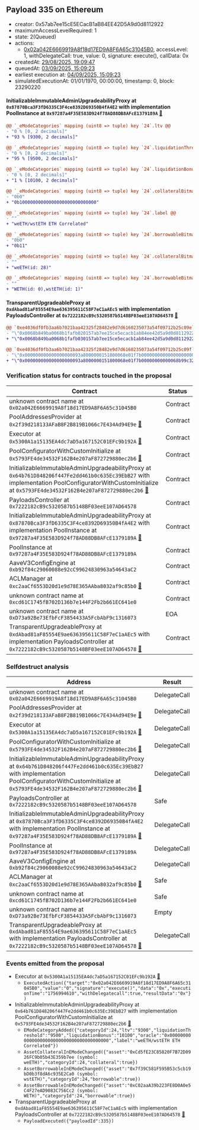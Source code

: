 ## Payload 335 on Ethereum

- creator: 0x57ab7ee15cE5ECacB1aB84EE42D5A9d0d8112922
- maximumAccessLevelRequired: 1
- state: 2(Queued)
- actions:
  - [0x02a042E6669919A8f18d17ED9A8F6A65c31045B0](https://etherscan.io/tx/0x02a042E6669919A8f18d17ED9A8F6A65c31045B0), accessLevel: 1, withDelegateCall: true, value: 0, signature: execute(), callData: 0x
- createdAt: [29/08/2025, 19:09:47](https://etherscan.io/tx/0xc5aa24f9d0e6d745c740826236d94a0d3692c1f4f036fe7b6166155f24f9c4fb)
- queuedAt: [03/09/2025, 15:09:23](https://etherscan.io/tx/0x3c71c56ddb0d4b08f800a701680ef3b518aa36b5e8cfc1ab0a71696ec623c631)
- earliest execution at: [04/09/2025, 15:09:23](https://www.epochconverter.com/countdown?q=1756998563)
- simulatedExecutionAt: 01/01/1970, 00:00:00, timestamp: 0, block: 23290220
#### InitializableImmutableAdminUpgradeabilityProxy at `0x87870Bca3F3fD6335C3F4ce8392D69350B4fA4E2` with implementation PoolInstance at `0x97287a4F35E583D924f78AD88DB8AFcE1379189A` [:ghost:](https://github.com/bgd-labs/aave-address-book  "AaveV3Ethereum.POOL")

```diff
@@ `_eModeCategories` mapping (uint8 => tuple) key `24`.ltv @@
- "0 % [0, 2 decimals]"
+ "93 % [9300, 2 decimals]"

@@ `_eModeCategories` mapping (uint8 => tuple) key `24`.liquidationThreshold @@
- "0 % [0, 2 decimals]"
+ "95 % [9500, 2 decimals]"

@@ `_eModeCategories` mapping (uint8 => tuple) key `24`.liquidationBonus @@
- "0 % [0, 2 decimals]"
+ "1 % [10100, 2 decimals]"

@@ `_eModeCategories` mapping (uint8 => tuple) key `24`.collateralBitmap @@
- "0b0"
+ "0b10000000000000000000000000000"

@@ `_eModeCategories` mapping (uint8 => tuple) key `24`.label @@
- ""
+ "weETH/wstETH ETH Correlated"

@@ `_eModeCategories` mapping (uint8 => tuple) key `24`.borrowableBitmap @@
- "0b0"
+ "0b11"

@@ `_eModeCategories` mapping (uint8 => tuple) key `24`.collateralBitmap_decoded @@
- ""
+ "weETH(id: 28)"

@@ `_eModeCategories` mapping (uint8 => tuple) key `24`.borrowableBitmap_decoded @@
- ""
+ "WETH(id: 0),wstETH(id: 1)"

```
#### TransparentUpgradeableProxy at `0xdAbad81aF85554E9ae636395611C58F7eC1aAEc5` with implementation PayloadsController at `0x7222182cB9c5320587b5148BF03eeE107AD64578` [:ghost:](https://github.com/bgd-labs/aave-address-book  "GovernanceV3Ethereum.PAYLOADS_CONTROLLER")

```diff
@@ `0xe4036df0fb3aa6b7021baa42325f28482e9d7d6160235073a54f09712b25c09e` raw  @@
- "\"0x0068b849ba0068b1fafb020157ab7ee15ce5ecacb1ab84ee42d5a9d0d8112922\""
+ "\"0x0068b849ba0068b1fafb030157ab7ee15ce5ecacb1ab84ee42d5a9d0d8112922\""

@@ `0xe4036df0fb3aa6b7021baa42325f28482e9d7d6160235073a54f09712b25c09f` raw  @@
- "\"0x000000000000000000093a8000000151800068e01f7b00000000000000000000\""
+ "\"0x000000000000000000093a8000000151800068e01f7b00000000000068b99c32\""

```
### Verification status for contracts touched in the proposal

| Contract | Status |
|---------|------------|
| unknown contract name at `0x02a042E6669919A8f18d17ED9A8F6A65c31045B0` | Contract |
| PoolAddressesProvider at `0x2f39d218133AFaB8F2B819B1066c7E434Ad94E9e` [:ghost:](https://github.com/bgd-labs/aave-address-book  "AaveV3Ethereum.POOL_ADDRESSES_PROVIDER") | Contract |
| Executor at `0x5300A1a15135EA4dc7aD5a167152C01EFc9b192A` [:ghost:](https://github.com/bgd-labs/aave-address-book  "AaveV2Ethereum.POOL_ADMIN") | Contract |
| PoolConfiguratorWithCustomInitialize at `0x5793FE4de34532F162B4e207aF872729880ec2b6` [:ghost:](https://github.com/bgd-labs/aave-address-book  "AaveV3Ethereum.POOL_CONFIGURATOR_IMPL") | Contract |
| InitializableImmutableAdminUpgradeabilityProxy at `0x64b761D848206f447Fe2dd461b0c635Ec39EbB27` with implementation PoolConfiguratorWithCustomInitialize at `0x5793FE4de34532F162B4e207aF872729880ec2b6` [:ghost:](https://github.com/bgd-labs/aave-address-book  "AaveV3Ethereum.POOL_CONFIGURATOR") | Contract |
| PayloadsController at `0x7222182cB9c5320587b5148BF03eeE107AD64578` | Contract |
| InitializableImmutableAdminUpgradeabilityProxy at `0x87870Bca3F3fD6335C3F4ce8392D69350B4fA4E2` with implementation PoolInstance at `0x97287a4F35E583D924f78AD88DB8AFcE1379189A` [:ghost:](https://github.com/bgd-labs/aave-address-book  "AaveV3Ethereum.POOL") | Contract |
| PoolInstance at `0x97287a4F35E583D924f78AD88DB8AFcE1379189A` | Contract |
| AaveV3ConfigEngine at `0xb92f84c29060088e92cC99624830963a54643aC2` | Contract |
| ACLManager at `0xc2aaCf6553D20d1e9d78E365AAba8032af9c85b0` [:ghost:](https://github.com/bgd-labs/aave-address-book  "AaveV3Ethereum.ACL_MANAGER") | Contract |
| unknown contract name at `0xcd61C1745fB702D136b7e144F2Fb2b661EC641e0` | Contract |
| unknown contract name at `0xD73a92Be73EfbFcF3854433A5FcbAbF9c1316073` | EOA |
| TransparentUpgradeableProxy at `0xdAbad81aF85554E9ae636395611C58F7eC1aAEc5` with implementation PayloadsController at `0x7222182cB9c5320587b5148BF03eeE107AD64578` [:ghost:](https://github.com/bgd-labs/aave-address-book  "GovernanceV3Ethereum.PAYLOADS_CONTROLLER") | Contract |

### Selfdestruct analysis

| Address | Result |
|---------|------------|
| unknown contract name at `0x02a042E6669919A8f18d17ED9A8F6A65c31045B0` | DelegateCall |
| PoolAddressesProvider at `0x2f39d218133AFaB8F2B819B1066c7E434Ad94E9e` [:ghost:](https://github.com/bgd-labs/aave-address-book  "AaveV3Ethereum.POOL_ADDRESSES_PROVIDER") | DelegateCall |
| Executor at `0x5300A1a15135EA4dc7aD5a167152C01EFc9b192A` [:ghost:](https://github.com/bgd-labs/aave-address-book  "AaveV2Ethereum.POOL_ADMIN") | DelegateCall |
| PoolConfiguratorWithCustomInitialize at `0x5793FE4de34532F162B4e207aF872729880ec2b6` [:ghost:](https://github.com/bgd-labs/aave-address-book  "AaveV3Ethereum.POOL_CONFIGURATOR_IMPL") | DelegateCall |
| InitializableImmutableAdminUpgradeabilityProxy at `0x64b761D848206f447Fe2dd461b0c635Ec39EbB27` with implementation PoolConfiguratorWithCustomInitialize at `0x5793FE4de34532F162B4e207aF872729880ec2b6` [:ghost:](https://github.com/bgd-labs/aave-address-book  "AaveV3Ethereum.POOL_CONFIGURATOR") | DelegateCall |
| PayloadsController at `0x7222182cB9c5320587b5148BF03eeE107AD64578` | Safe |
| InitializableImmutableAdminUpgradeabilityProxy at `0x87870Bca3F3fD6335C3F4ce8392D69350B4fA4E2` with implementation PoolInstance at `0x97287a4F35E583D924f78AD88DB8AFcE1379189A` [:ghost:](https://github.com/bgd-labs/aave-address-book  "AaveV3Ethereum.POOL") | DelegateCall |
| PoolInstance at `0x97287a4F35E583D924f78AD88DB8AFcE1379189A` | DelegateCall |
| AaveV3ConfigEngine at `0xb92f84c29060088e92cC99624830963a54643aC2` | DelegateCall |
| ACLManager at `0xc2aaCf6553D20d1e9d78E365AAba8032af9c85b0` [:ghost:](https://github.com/bgd-labs/aave-address-book  "AaveV3Ethereum.ACL_MANAGER") | Safe |
| unknown contract name at `0xcd61C1745fB702D136b7e144F2Fb2b661EC641e0` | Safe |
| unknown contract name at `0xD73a92Be73EfbFcF3854433A5FcbAbF9c1316073` | Empty |
| TransparentUpgradeableProxy at `0xdAbad81aF85554E9ae636395611C58F7eC1aAEc5` with implementation PayloadsController at `0x7222182cB9c5320587b5148BF03eeE107AD64578` [:ghost:](https://github.com/bgd-labs/aave-address-book  "GovernanceV3Ethereum.PAYLOADS_CONTROLLER") | DelegateCall |

### Events emitted from the proposal

- Executor at `0x5300A1a15135EA4dc7aD5a167152C01EFc9b192A` [:ghost:](https://github.com/bgd-labs/aave-address-book  "AaveV2Ethereum.POOL_ADMIN")
  - `ExecutedAction({"target":"0x02a042E6669919A8f18d17ED9A8F6A65c31045B0","value":"0","signature":"execute()","data":"0x","executionTime":"1756994610","withDelegatecall":true,"resultData":"0x"})`
- InitializableImmutableAdminUpgradeabilityProxy at `0x64b761D848206f447Fe2dd461b0c635Ec39EbB27` with implementation PoolConfiguratorWithCustomInitialize at `0x5793FE4de34532F162B4e207aF872729880ec2b6` [:ghost:](https://github.com/bgd-labs/aave-address-book  "AaveV3Ethereum.POOL_CONFIGURATOR")
  - `EModeCategoryAdded({"categoryId":24,"ltv":"9300","liquidationThreshold":"9500","liquidationBonus":"10100","oracle":"0x0000000000000000000000000000000000000000","label":"weETH/wstETH ETH Correlated"})`
  - `AssetCollateralInEModeChanged({"asset":"0xCd5fE23C85820F7B72D0926FC9b05b43E359b7ee (symbol: weETH)","categoryId":24,"collateral":true})`
  - `AssetBorrowableInEModeChanged({"asset":"0x7f39C581F595B53c5cb19bD0b3f8dA6c935E2Ca0 (symbol: wstETH)","categoryId":24,"borrowable":true})`
  - `AssetBorrowableInEModeChanged({"asset":"0xC02aaA39b223FE8D0A0e5C4F27eAD9083C756Cc2 (symbol: WETH)","categoryId":24,"borrowable":true})`
- TransparentUpgradeableProxy at `0xdAbad81aF85554E9ae636395611C58F7eC1aAEc5` with implementation PayloadsController at `0x7222182cB9c5320587b5148BF03eeE107AD64578` [:ghost:](https://github.com/bgd-labs/aave-address-book  "GovernanceV3Ethereum.PAYLOADS_CONTROLLER")
  - `PayloadExecuted({"payloadId":335})`
